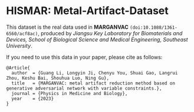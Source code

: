 # HISMAR: Metal-Artifact-Dataset

This dataset is the real data used in **MARGANVAC** `(doi:10.1088/1361-6560/acf8ac)`, produced by *Jiangsu Key Laboratory for Biomaterials and Devices, School of Biological Science and Medical Engineering, Southeast University*.

If you need to use this data in your paper, please cite as follows:
```
@Article{
  author  = {Guang Li, Longyin Ji, Chenyu You, Shuai Gao, Langrui Zhou, Keshu Bai, Shouhua Luo, Ning Gu},
  title   = {MARGANVAC: metal artifact reduction method based on generative adversarial network with variable constraints.},
  journal = {Physics in Medicine and Biology},
  year    = {2023}
}
```




